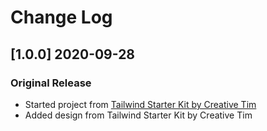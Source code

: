 # Change Log

## [1.0.0] 2020-09-28
### Original Release
- Started project from [Tailwind Starter Kit by Creative Tim](https://www.creative-tim.com/learning-lab/tailwind-starter-kit/presentation?ref=vtw-changelog)
- Added design from Tailwind Starter Kit by Creative Tim
